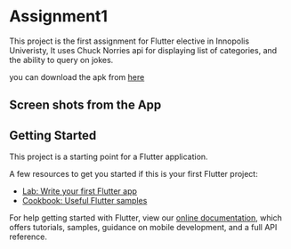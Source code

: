 # Assignment1

This project is the first assignment for Flutter elective in Innopolis Univeristy, It uses Chuck Norries api for displaying list of categories, and the ability to query on jokes.

you can download the apk from [here](/build/app/outputs/flutter-apk/app-release.apk) 


## Screen shots from the App
[](/screenshots/photo_2022-02-20%2016.25.52.jpeg)
[](/screenshots/photo_2022-02-20%2016.26.02.jpeg)
[](/screenshots/photo_2022-02-20%2016.25.55.jpeg)
[](/screenshots/photo_2022-02-20%2016.25.56.jpeg)
[](/screenshots/photo_2022-02-20%2016.25.59.jpeg)
[](/screenshots/photo_2022-02-20%2016.26.00.jpeg)

## Getting Started

This project is a starting point for a Flutter application.

A few resources to get you started if this is your first Flutter project:

- [Lab: Write your first Flutter app](https://flutter.dev/docs/get-started/codelab)
- [Cookbook: Useful Flutter samples](https://flutter.dev/docs/cookbook)

For help getting started with Flutter, view our
[online documentation](https://flutter.dev/docs), which offers tutorials,
samples, guidance on mobile development, and a full API reference.

